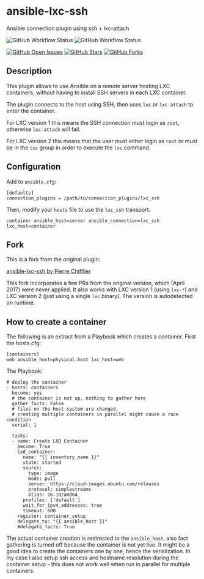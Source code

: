 # ansible-lxc-ssh
Ansible connection plugin using ssh + lxc-attach

![GitHub Workflow Status](https://github.com/andreasscherbaum/ansible-lxc-ssh/actions/workflows/test.yml/badge.svg)
![GitHub Workflow Status](https://github.com/andreasscherbaum/ansible-lxc-ssh/actions/workflows/black.yml/badge.svg)

[![GitHub Open Issues](https://img.shields.io/github/issues/andreasscherbaum/ansible-lxc-ssh.svg)](https://github.com/andreasscherbaum/ansible-lxc-ssh/issues)
[![GitHub Stars](https://img.shields.io/github/stars/andreasscherbaum/ansible-lxc-ssh.svg)](https://github.com/andreasscherbaum/ansible-lxc-ssh)
[![GitHub Forks](https://img.shields.io/github/forks/andreasscherbaum/ansible-lxc-ssh.svg)](https://github.com/andreasscherbaum/ansible-lxc-ssh)

## Description

This plugin allows to use Ansible on a remote server hosting LXC containers,
without having to install SSH servers in each LXC container.

The plugin connects to the host using SSH, then uses `lxc` or `lxc-attach` to enter the
container.

For LXC version 1 this means the SSH connection must login as `root`, otherwise
`lxc-attach` will fail.

For LXC version 2 this means that the user must either login as `root` or must be
in the `lxc` group in order to execute the `lxc` command.


## Configuration

Add to `ansible.cfg`:
```
[defaults]
connection_plugins = /path/to/connection_plugins/lxc_ssh
```

Then, modify your `hosts` file to use the `lxc_ssh` transport:
```
container ansible_host=server ansible_connection=lxc_ssh lxc_host=container
```


## Fork

This is a fork from the original plugin:

[ansible-lxc-ssh by Pierre Chifflier](https://github.com/chifflier/ansible-lxc-ssh)

This fork incorporates a few PRs from the original version, which (April 2017) were never
applied. It also works with LXC version 1 (using `lxc-*`) and LXC version 2 (just using
a single `lxc` binary). The version is autodetected on runtime.


## How to create a container

The following is an extract from a Playbook which creates a container. First the hosts.cfg:

```
[containers]
web ansible_host=physical.host lxc_host=web
```

The Playbook:

```
# deploy the container
- hosts: containers
  become: yes
  # the container is not up, nothing to gather here
  gather_facts: False
  # files on the host system are changed,
  # creating multiple containers in parallel might cause a race condition
  serial: 1

  tasks:
  - name: Create LXD Container
    become: True
    lxd_container:
      name: "{{ inventory_name }}"
      state: started
      source:
        type: image
        mode: pull
        server: https://cloud-images.ubuntu.com/releases
        protocol: simplestreams
        alias: 16.10/amd64
      profiles: ['default']
      wait_for_ipv4_addresses: true
      timeout: 600
    register: container_setup
    delegate_to: "{{ ansible_host }}"
    #delegate_facts: True
```

The actual container creation is redirected to the `ansible_host`, also fact gathering is turned off because the container is not yet live. It might be a good idea to create the containers one by one, hence the serialization. In my case I also setup ssh access and hostname resolution during the container setup - this does not work well when run in parallel for multiple containers.
